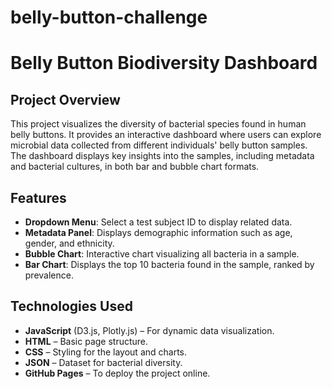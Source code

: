 # belly-button-challenge
# Belly Button Biodiversity Dashboard

## Project Overview
This project visualizes the diversity of bacterial species found in human belly buttons. It provides an interactive dashboard where users can explore microbial data collected from different individuals' belly button samples. The dashboard displays key insights into the samples, including metadata and bacterial cultures, in both bar and bubble chart formats.

## Features
- **Dropdown Menu**: Select a test subject ID to display related data.
- **Metadata Panel**: Displays demographic information such as age, gender, and ethnicity.
- **Bubble Chart**: Interactive chart visualizing all bacteria in a sample.
- **Bar Chart**: Displays the top 10 bacteria found in the sample, ranked by prevalence.

## Technologies Used
- **JavaScript** (D3.js, Plotly.js) – For dynamic data visualization.
- **HTML** – Basic page structure.
- **CSS** – Styling for the layout and charts.
- **JSON** – Dataset for bacterial diversity.
- **GitHub Pages** – To deploy the project online.
